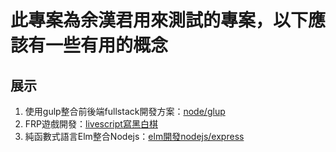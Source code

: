 # 此專案為余漢君用來測試的專案，以下應該有一些有用的概念
## 展示
1. 使用gulp整合前後端fullstack開發方案：[node/glup](./dev/node/)
1. FRP遊戲開發：[livescript寫黑白棋](./dev/node/src/web/bw.ls)
1. 純函數式語言Elm整合Nodejs：[elm開發nodejs/express](./elm/testexpress)